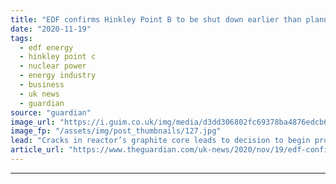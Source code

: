```yaml
---
title: "EDF confirms Hinkley Point B to be shut down earlier than planned"
date: "2020-11-19"
tags: 
  - edf energy
  - hinkley point c
  - nuclear power
  - energy industry
  - business
  - uk news
  - guardian
source: "guardian"
image_url: "https://i.guim.co.uk/img/media/d3dd306802fc69378ba4876edcb6e365591effb9/391_2_4552_2731/master/4552.jpg?width=460&quality=85&auto=format&fit=max&s=56a2eaea5a9fe5fa516258a02d7629b7"
image_fp: "/assets/img/post_thumbnails/127.jpg"
lead: "Cracks in reactor’s graphite core leads to decision to begin process no later than July 2022EDF Energy has confirmed it will begin shutting down the 45-year-old reactors at Hinkley Point B nuclear power plant in Somerset within the next two years, ea..."
article_url: "https://www.theguardian.com/uk-news/2020/nov/19/edf-confirms-hinkley-point-b-to-be-shutdown-earlier-than-planned"
---
```


---
